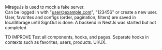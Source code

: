 MirageJs is used to mock a fake server. <br>
Can be logged in with "user@example.com", "123456" or create a new user.
User, favorites and configs (order, pagination, filters) are saved in localStorage until SignOut is done.
A backend in NestJs was started but not completed.


TO IMPROVE
Test all components, hooks, and pages.
Separate hooks in contexts such as favorites, users, products.
UI/UX.
